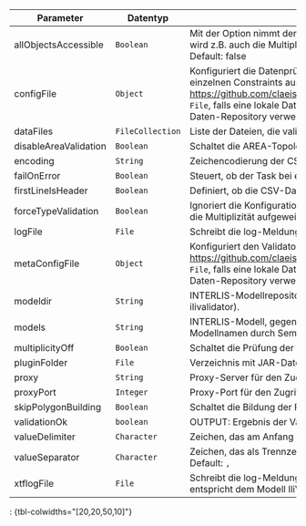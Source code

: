 Parameter | Datentyp | Beschreibung | Optional
----------|----------|-------------|-------------
allObjectsAccessible | `Boolean` | Mit der Option nimmt der Validator an, dass er Zugriff auf alle Objekte hat. D.h. es wird z.B. auch die Multiplizität von Beziehungen auf externe Objekte geprüft. Default: false | ja
configFile | `Object` | Konfiguriert die Datenprüfung mit Hilfe einer ini-Datei (um z.B. die Prüfung von einzelnen Constraints auszuschalten). Siehe https://github.com/claeis/ilivalidator/blob/master/docs/ilivalidator.rst#konfiguration. `File`, falls eine lokale Datei verwendet wird. `String`, falls eine Datei aus einem Daten-Repository verwendet wird. | ja
dataFiles | `FileCollection` | Liste der Dateien, die validiert werden sollen. Eine leere Liste ist kein Fehler. | ja
disableAreaValidation | `Boolean` | Schaltet die AREA-Topologieprüfung aus. Default: false | ja
encoding | `String` | Zeichencodierung der CSV-Datei, z.B. `UTF-8`. Default: Systemeinstellung | ja
failOnError | `Boolean` | Steuert, ob der Task bei einem Validierungsfehler fehlschlägt. Default: true | ja
firstLineIsHeader | `Boolean` | Definiert, ob die CSV-Datei einer Headerzeile hat, oder nicht. Default: `true` | ja
forceTypeValidation | `Boolean` | Ignoriert die Konfiguration der Typprüfung aus der TOML-Datei, d.h. es kann nur die Multiplizität aufgeweicht werden. Default: `false` | ja
logFile | `File` | Schreibt die log-Meldungen der Validierung in eine Text-Datei. | ja
metaConfigFile | `Object` | Konfiguriert den Validator mit Hilfe einer ini-Datei. Siehe https://github.com/claeis/ilivalidator/blob/master/docs/ilivalidator.rst#konfiguration. `File`, falls eine lokale Datei verwendet wird. `String`, falls eine Datei aus einem Daten-Repository verwendet wird. | ja
modeldir | `String` | INTERLIS-Modellrepository. `String`, separiert mit Semikolon (analog ili2db, ilivalidator). | ja
models | `String` | INTERLIS-Modell, gegen das die Dateien geprüft werden sollen (mehrere Modellnamen durch Semikolon trennen). Default: Der Name der CSV-Datei. | ja
multiplicityOff | `Boolean` | Schaltet die Prüfung der Multiplizität generell aus. Default: false | ja
pluginFolder | `File` | Verzeichnis mit JAR-Dateien, die Zusatzfunktionen enthalten. | ja
proxy | `String` | Proxy-Server für den Zugriff auf Modell-Repositories. | ja
proxyPort | `Integer` | Proxy-Port für den Zugriff auf Modell-Repositories. | ja
skipPolygonBuilding | `Boolean` | Schaltet die Bildung der Polygone aus (nur ITF). Default: false | ja
validationOk | `boolean` | OUTPUT: Ergebnis der Validierung. Nur falls failOnError=false. | nein
valueDelimiter | `Character` | Zeichen, das am Anfang und Ende jeden Wertes vorhanden ist. Default `"` | ja
valueSeparator | `Character` | Zeichen, das als Trennzeichen zwischen den Werten interpretiert werden soll. Default: `,` | ja
xtflogFile | `File` | Schreibt die log-Meldungen in eine INTERLIS-2-Datei. Die Datei result.xtf entspricht dem Modell IliVErrors. | ja
: {tbl-colwidths="[20,20,50,10]"}
